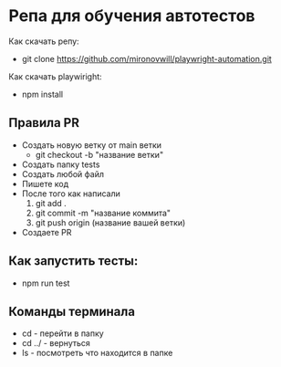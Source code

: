 # Репа для обучения автотестов

Как скачать репу:

- git clone https://github.com/mironovwill/playwright-automation.git

Как скачать playwiright:

- npm install

## Правила PR

- Создать новую ветку от main ветки
  - git checkout -b "название ветки"
- Создать папку tests
- Создать любой файл
- Пишете код
- После того как написали
  1. git add .
  2. git commit -m "название коммита"
  3. git push origin (название вашей ветки)
- Создаете PR

## Как запустить тесты:

- npm run test

## Команды терминала

- cd - перейти в папку
- cd ../ - вернуться
- ls - посмотреть что находится в папке

